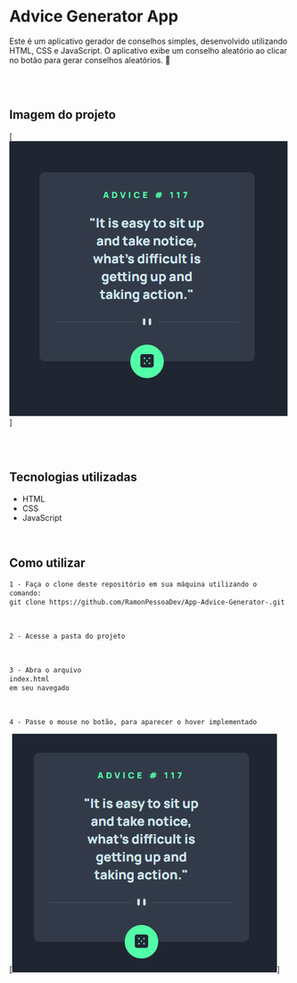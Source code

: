 # Advice Generator App
Este é um aplicativo gerador de conselhos simples, desenvolvido utilizando HTML, CSS e JavaScript. O aplicativo exibe um conselho aleatório ao clicar no botão para gerar conselhos aleatórios. 🚀

<br><br>

## Imagem do projeto
[<img src="./PaginaInicial.PNG" alt="Image da tela inicial">]

<br><br>

## Tecnologias utilizadas
- HTML
- CSS
- JavaScript

<br>

## Como utilizar

```
1 - Faça o clone deste repositório em sua máquina utilizando o comando: 
git clone https://github.com/RamonPessoaDev/App-Advice-Generator-.git
```

<br>

```
2 - Acesse a pasta do projeto 
```

<br>

```
3 - Abra o arquivo 
index.html
em seu navegado
```

<br>

```
4 - Passe o mouse no botão, para aparecer o hover implementado
```

[<img src="./TelaInicialComHover.gif" alt="Gif do hover do botão">]
